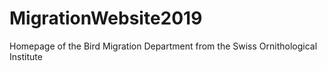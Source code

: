 # MigrationWebsite2019
Homepage of the Bird Migration Department from the Swiss Ornithological Institute
